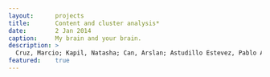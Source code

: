 ```yaml
---
layout:      projects
title:       Content and cluster analysis*
date:        2 Jan 2014
caption:     My brain and your brain.
description: >
  Cruz, Marcio; Kapil, Natasha; Can, Arslan; Astudillo Estevez, Pablo Andres; Haley, Christopher; Lu, Zoe Cordelia. 2022. Starting Up Romania: Entrepreneurship Ecosystem Diagnostic. Washington, DC: World Bank. http://hdl.handle.net/10986/37564
featured:    true
---
```

